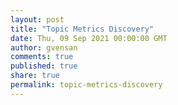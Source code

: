 ```yaml
---
layout: post
title: "Topic Metrics Discovery"
date: Thu, 09 Sep 2021 00:00:00 GMT
author: gvensan
comments: true
published: true
share: true
permalink: topic-metrics-discovery
---
```

